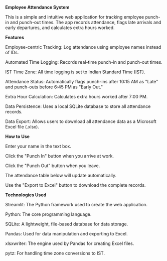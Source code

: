 **Employee Attendance System**

This is a simple and intuitive web application for tracking employee punch-in and punch-out times. The app records attendance, flags late arrivals and early departures, and calculates extra hours worked.

**Features**

Employee-centric Tracking: Log attendance using employee names instead of IDs.

Automated Time Logging: Records real-time punch-in and punch-out times.

IST Time Zone: All time logging is set to Indian Standard Time (IST).

Attendance Status: Automatically flags punch-ins after 10:15 AM as "Late" and punch-outs before 6:45 PM as "Early Out."

Extra Hour Calculation: Calculates extra hours worked after 7:00 PM.

Data Persistence: Uses a local SQLite database to store all attendance records.

Data Export: Allows users to download all attendance data as a Microsoft Excel file (.xlsx).

**How to Use**

Enter your name in the text box.

Click the "Punch In" button when you arrive at work.

Click the "Punch Out" button when you leave.

The attendance table below will update automatically.

Use the "Export to Excel" button to download the complete records.

**Technologies Used**

Streamlit: The Python framework used to create the web application.

Python: The core programming language.

SQLite: A lightweight, file-based database for data storage.

Pandas: Used for data manipulation and exporting to Excel.

xlsxwriter: The engine used by Pandas for creating Excel files.

pytz: For handling time zone conversions to IST.
